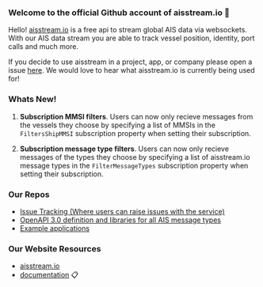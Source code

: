### Welcome to the official Github account of aisstream.io :ship:

Hello! [aisstream.io](https://aisstream.io) is a free api to stream global AIS data via websockets. With our AIS data stream you are able to track vessel position, identity, port calls and much more. 

If you decide to use aisstream in a project, app, or company please open a issue [here](https://github.com/aisstream/Projects-Using-aisstream.io). We would love to hear what aisstream.io is currently being used for! 

### Whats New!

1. **Subscription MMSI filters**. Users can now only recieve messages from the vessels they choose by specifying a list of MMSIs in the `FiltersShipMMSI` subscription property when setting their subscription. 

1. **Subscription message type filters**. Users can now only recieve messages of the types they choose by specifying a list of aisstream.io message types in the `FilterMessageTypes` subscription property when setting their subscription. 

### Our Repos

- [Issue Tracking (Where users can raise issues with the service)](https://github.com/aisstream/issues)
- [OpenAPI 3.0 definition and libraries for all AIS message types](https://github.com/aisstream/ais-message-models)
- [Example applications](https://github.com/aisstream/example)


### Our Website Resources

- [aisstream.io](https://aisstream.io) 
- [documentation](https://aisstream.io/documentation) :clipboard:




